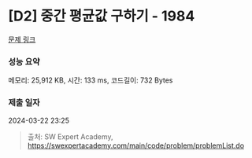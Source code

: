 # [D2] 중간 평균값 구하기 - 1984 

[문제 링크](https://swexpertacademy.com/main/code/problem/problemDetail.do?contestProbId=AV5Pw_-KAdcDFAUq) 

### 성능 요약

메모리: 25,912 KB, 시간: 133 ms, 코드길이: 732 Bytes

### 제출 일자

2024-03-22 23:25



> 출처: SW Expert Academy, https://swexpertacademy.com/main/code/problem/problemList.do